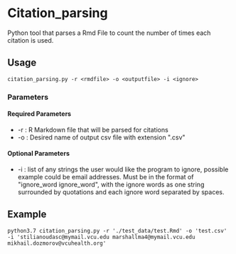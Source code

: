 # Citation_parsing
Python tool that parses a Rmd File to count the number of times each citation is used. 









## Usage
```{bash echo=FALSE}
citation_parsing.py -r <rmdfile> -o <outputfile> -i <ignore>
```

### Parameters

#### Required Parameters

- -r <rmdfile> : R Markdown file that will be parsed for citations
- -o <outputfile> : Desired name of output csv file with extension ".csv"

#### Optional Parameters
- -i <ignore> : list of any strings the user would like the program to ignore, possible example could be email addresses. Must be in the format of "ignore_word ignore_word", with the ignore words as one string surrounded by quotations and each ignore word separated by spaces. 



## Example

```{bash echo=FALSE}
python3.7 citation_parsing.py -r './test_data/test.Rmd' -o 'test.csv' -i 'stilianoudasc@mymail.vcu.edu marshallma4@mymail.vcu.edu mikhail.dozmorov@vcuhealth.org'
```



